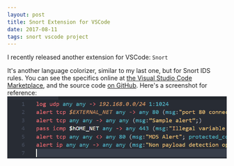 ```yaml
---
layout: post
title: Snort Extension for VSCode
date: 2017-08-11
tags: snort vscode project
---
```


I recently released another extension for VSCode: `Snort`

It's another language colorizer, similar to my last one, but for Snort IDS rules. You can see the specifics online at [the Visual Studio Code Marketplace](https://marketplace.visualstudio.com/items?itemName=infosec-intern.snort), and the source code [on GitHub](https://github.com/infosec-intern/textmate-snort).
Here's a screenshot for reference:
![screenshot](https://github.com/infosec-intern/textmate-snort/blob/master/images/logo.png "Extension Screenshot")